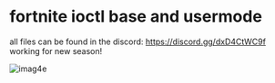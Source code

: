# fortnite ioctl base and usermode

all files can be found in the discord: https://discord.gg/dxD4CtWC9f
working for new season!

![imag4e](https://github.com/user-attachments/assets/5ed7dc24-c940-4190-aa1e-dae72048ebf9)
